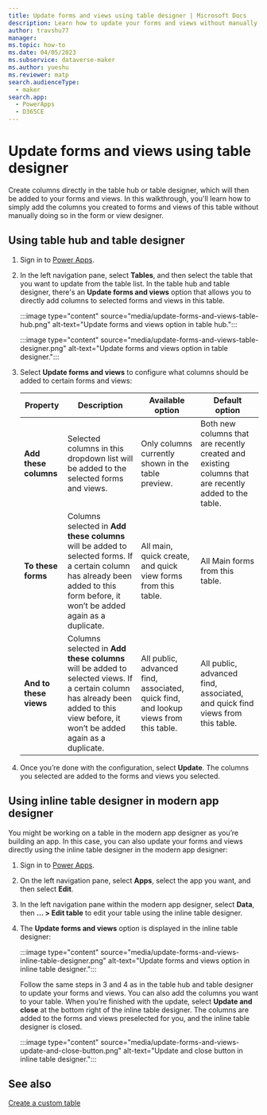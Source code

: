 ```yaml
---
title: Update forms and views using table designer | Microsoft Docs
description: Learn how to update your forms and views without manually editing them in the form and view designer.
author: travshu77
manager:
ms.topic: how-to
ms.date: 04/05/2023
ms.subservice: dataverse-maker
ms.author: yueshu
ms.reviewer: matp
search.audienceType:
  - maker
search.app:
  - PowerApps
  - D365CE
---
```


# Update forms and views using table designer

Create columns directly in the table hub or table designer, which will then be added to your forms and views. In this walkthrough, you'll learn how to simply add the columns you created to forms and views of this table without manually doing so in the form or view designer.

## Using table hub and table designer

1. Sign in to [Power Apps](https://make.powerapps.com/?utm_source=padocs&utm_medium=linkinadoc&utm_campaign=referralsfromdoc).

2. In the left navigation pane, select **Tables**, and then select the table that you want to update from the table list. In the table hub and table designer, there's an **Update forms and views** option that allows you to directly add columns to selected forms and views in this table.

   :::image type="content" source="media/update-forms-and-views-table-hub.png" alt-text="Update forms and views option in table hub.":::

   :::image type="content" source="media/update-forms-and-views-table-designer.png" alt-text="Update forms and views option in table designer.":::

3. Select **Update forms and views** to configure what columns should be added to certain forms and views:

    | Property               | Description                                                                                                                                                                             | Available option                                                                     | Default option                                                                                |
    | ---------------------- | --------------------------------------------------------------------------------------------------------------------------------------------------------------------------------------- | ------------------------------------------------------------------------------------ | --------------------------------------------------------------------------------------------- |
    | **Add these columns**  | Selected columns in this dropdown list will be added to the selected forms and views.                                                                                                        | Only columns currently shown in the table preview.                                   | Both new columns that are recently created and existing columns that are recently added to the table. |
    | **To these forms**     | Columns selected in **Add these columns** will be added to selected forms. If a certain column has already been added to this form before, it won’t be added again as a duplicate. | All main, quick create, and quick view forms from this table.                        | All Main forms from this table.                                                               |
    | **And to these views** | Columns selected in **Add these columns** will be added to selected views. If a certain column has already been added to this view before, it won’t be added again as a duplicate. | All public, advanced find, associated, quick find, and lookup views from this table. | All public, advanced find, associated, and quick find views from this table.                  |

4. Once you’re done with the configuration, select **Update**. The columns you selected are added to the forms and views you selected.

## Using inline table designer in modern app designer

You might be working on a table in the modern app designer as you’re building an app. In this case, you can also update your forms and views directly using the inline table designer in the modern app designer:

1. Sign in to [Power Apps](https://make.powerapps.com/?utm_source=padocs&utm_medium=linkinadoc&utm_campaign=referralsfromdoc).

1. On the left navigation pane, select **Apps**, select the app you want, and then select **Edit**.

1. In the left navigation pane within the modern app designer, select **Data**, then **… > Edit table** to edit your table using the inline table designer.

1. The **Update forms and views** option is displayed in the inline table designer:

   :::image type="content" source="media/update-forms-and-views-inline-table-designer.png" alt-text="Update forms and views option in inline table designer.":::

    Follow the same steps in 3 and 4 as in the table hub and table designer to update your forms and views. You can also add the columns you want to your table. When you’re finished with the update, select **Update and close** at the bottom right of the inline table designer. The columns are added to the forms and views preselected for you, and the inline table designer is closed.

   :::image type="content" source="media/update-forms-and-views-update-and-close-button.png" alt-text="Update and close button in inline table designer.":::

## See also

[Create a custom table](data-platform-create-entity.md)
